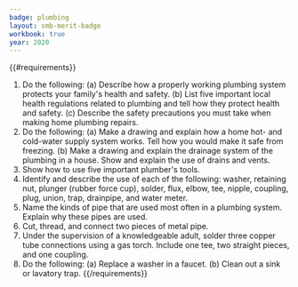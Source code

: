 ```yaml
---
badge: plumbing
layout: smb-merit-badge
workbook: true
year: 2020
---
```


{{#requirements}}
1. Do the following:
    (a) Describe how a properly working plumbing system protects your family's health and safety.
    (b) List five important local health regulations related to plumbing and tell how they protect health and safety.
    (c) Describe the safety precautions you must take when making home plumbing repairs.
2. Do the following:
    (a) Make a drawing and explain how a home hot- and cold-water supply system works. Tell how you would make it safe from freezing.
    (b) Make a drawing and explain the drainage system of the plumbing in a house. Show and explain the use of drains and vents.
3. Show how to use five important plumber's tools.
4. Identify and describe the use of each of the following: washer, retaining nut, plunger (rubber force cup), solder, flux, elbow, tee, nipple, coupling, plug, union, trap, drainpipe, and water meter.
5. Name the kinds of pipe that are used most often in a plumbing system. Explain why these pipes are used.
6. Cut, thread, and connect two pieces of metal pipe.
7. Under the supervision of a knowledgeable adult, solder three copper tube connections using a gas torch. Include one tee, two straight pieces, and one coupling.
8. Do the following:
    (a) Replace a washer in a faucet.
    (b) Clean out a sink or lavatory trap.
{{/requirements}}
